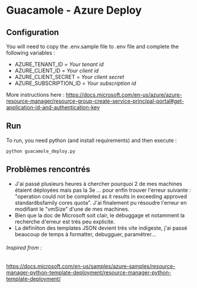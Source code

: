 # Guacamole - Azure Deploy
## Configuration

You will need to copy the .env.sample file to .env file and complete the following variables :

- AZURE_TENANT_ID = _Your tenant id_
- AZURE_CLIENT_ID = _Your client id_
- AZURE_CLIENT_SECRET = _Your client secret_
- AZURE_SUBSCRIPTION_ID = _Your subscription id_

More instructions here : https://docs.microsoft.com/en-us/azure/azure-resource-manager/resource-group-create-service-principal-portal#get-application-id-and-authentication-key

## Run
To run, you need python (and install requirements) and then execute :

`python guacamole_deploy.py`

## Problèmes rencontrés
- J'ai passé plusieurs heures à chercher pourquoi 2 de mes machines étaient déployées mais pas la 3e ... pour enfin trouver l'erreur suivante : "operation could not be completed as it results in exceeding approved standardbsfamily cores quota". J'ai finalement pu résoudre l'erreur en modifiant le "vmSize" d'une de mes machines.
- Bien que la doc de Microsoft soit clair, le débuggage et notamment la recherche d'erreur est très peu explicite.
- La définiiton des templates JSON devient très vite indigeste, j'ai passé beaucoup de temps à formatter, debugguer, paramétrer...

###### Inspired from :
https://docs.microsoft.com/en-us/samples/azure-samples/resource-manager-python-template-deployment/resource-manager-python-template-deployment/
